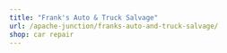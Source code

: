```yaml
---
title: "Frank's Auto & Truck Salvage"
url: /apache-junction/franks-auto-and-truck-salvage/
shop: car repair
---
```

